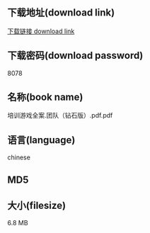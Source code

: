 ## 下载地址(download link)
[下载链接 download link](https://voluble-croquembouche-d321dc.netlify.app/?s=%E5%9F%B9%E8%AE%AD%E6%B8%B8%E6%88%8F%E5%85%A8%E6%A1%88.%E5%9B%A2%E9%98%9F%EF%BC%88%E9%92%BB%E7%9F%B3%E7%89%88%EF%BC%89.pdf)

## 下载密码(download password)
8078

## 名称(book name)
培训游戏全案.团队（钻石版）.pdf.pdf

## 语言(language)
chinese

## MD5


## 大小(filesize)
6.8 MB
